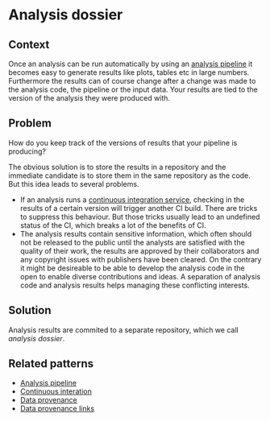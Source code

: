 # Analysis dossier
## Context
Once an analysis can be run automatically by using an [analysis pipeline](data-analysis-pipeline.md) it becomes easy to generate results like plots, tables etc in large numbers. Furthermore the results can of course change after a change was made to the analysis code, the pipeline or the input data. Your results are tied to the version of the analysis they were produced with.

## Problem
How do you keep track of the versions of results that your pipeline is producing?

The obvious solution is to store the results in a repository and the immediate candidate is to store them in the same repository as the code. But this idea leads to several problems.
* If an analysis runs a [continuous integration service](continuous-analysis.md), checking in the results of a certain version will trigger another CI build. There are tricks to suppress this behaviour. But those tricks usually lead to an undefined status of the CI, which breaks a lot of the benefits of CI.
* The analysis results contain sensitive information, which often should not be released to the public until the analysts are satisfied with the quality of their work, the results are approved by their collaborators and any copyright issues with publishers have been cleared. On the contrary it might be desireable to be able to develop the analysis code in the open to enable diverse contributions and ideas. A separation of analysis code and analysis results helps managing these conflicting interests.

## Solution
Analysis results are commited to a separate repository, which we call *analysis dossier*.

## Related patterns
* [Analysis pipeline](data-analysis-pipeline.md) 
* [Continuous interation](continuous-analysis.md)
* [Data provenance](data-provenance.md)
* [Data provenance links](data-provenance-links.md)


